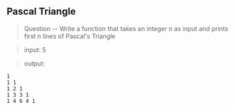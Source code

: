 ## Pascal Triangle

> Question -- Write a function that takes an integer n as input and prints first n lines of Pascal's Triangle

> input: 5

> output:

```
1  
1 1 
1 2 1 
1 3 3 1 
1 4 6 4 1
```  
